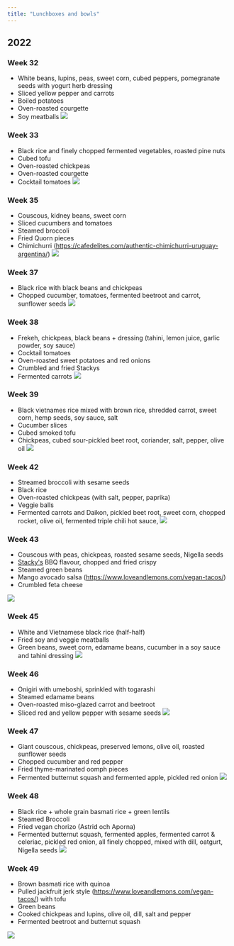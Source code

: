 ```yaml
---
title: "Lunchboxes and bowls"
---
```



## 2022

### Week 32
- White beans, lupins, peas, sweet corn, cubed peppers, pomegranate seeds with yogurt herb dressing
- Sliced yellow pepper and carrots
- Boiled potatoes
- Oven-roasted courgette 
- Soy meatballs
![](projects/attachments/lunchbox%2013.png)

### Week 33
- Black rice and finely chopped fermented vegetables, roasted pine nuts
- Cubed tofu
- Oven-roasted chickpeas
- Oven-roasted courgette
- Cocktail tomatoes
![](projects/attachments/lunchbox%2012.png)

### Week 35
- Couscous, kidney beans, sweet corn
- Sliced cucumbers and tomatoes
- Steamed broccoli
- Fried Quorn pieces
- Chimichurri (https://cafedelites.com/authentic-chimichurri-uruguay-argentina/)
![](projects/attachments/lunchbox%2011.png)
### Week 37
- Black rice with black beans and chickpeas
- Chopped cucumber, tomatoes, fermented beetroot and carrot, sunflower seeds
![](projects/attachments/lunchbox%2010.png)
### Week 38
- Frekeh, chickpeas, black beans + dressing (tahini, lemon juice, garlic powder, soy sauce)
- Cocktail tomatoes
- Oven-roasted sweet potatoes and red onions
- Crumbled and fried Stackys
- Fermented carrots
![](projects/attachments/lunchbox%2009.png)
### Week 39
- Black vietnames rice mixed with brown rice, shredded carrot, sweet corn, hemp seeds, soy sauce, salt
- Cucumber slices
- Cubed smoked tofu
- Chickpeas, cubed sour-pickled beet root, coriander, salt, pepper, olive oil
![](projects/attachments/lunchbox%2008.png)

### Week 42
- Streamed broccoli with sesame seeds
- Black rice
- Oven-roasted chickpeas (with salt, pepper, paprika)
- Veggie balls
- Fermented carrots and Daikon, pickled beet root, sweet corn, chopped rocket, olive oil, fermented triple chili hot sauce,
![](projects/attachments/lunchbox%2007.png)

### Week 43
- Couscous with peas, chickpeas, roasted sesame seeds, Nigella seeds
- [Stacky's](https://stackys.com/sv#shop-block) BBQ flavour, chopped and fried crispy
- Steamed green beans
- Mango avocado salsa (https://www.loveandlemons.com/vegan-tacos/)
- Crumbled feta cheese

![](projects/attachments/lunchbox%2006.png)
### Week 45
- White and Vietnamese black rice (half-half)
- Fried soy and veggie meatballs
- Green beans, sweet corn, edamame beans, cucumber in a soy sauce and tahini dressing
![](projects/attachments/lunchbox%2005.png)

### Week 46
- Onigiri with umeboshi, sprinkled with togarashi
- Steamed edamame beans
- Oven-roasted miso-glazed carrot and beetroot
- Sliced red and yellow pepper with sesame seeds
![](projects/attachments/lunchbox%2004.png)
### Week 47
- Giant couscous, chickpeas, preserved lemons, olive oil, roasted sunflower seeds
- Chopped cucumber and red pepper
- Fried thyme-marinated oomph pieces
- Fermented butternut squash and fermented apple, pickled red onion
![](projects/attachments/lunchbox%2003.png)

### Week 48
- Black rice + whole grain basmati rice + green lentils 
- Steamed Broccoli
- Fried vegan chorizo (Astrid och Aporna)
- Fermented butternut squash, fermented apples, fermented carrot & celeriac, pickled red onion, all finely chopped, mixed with dill, oatgurt, Nigella seeds
![](projects/attachments/lunchbox%2002.png)


### Week 49
- Brown basmati rice with quinoa
- Pulled jackfruit jerk style (https://www.loveandlemons.com/vegan-tacos/) with tofu
- Green beans
- Cooked chickpeas and lupins, olive oil, dill, salt and pepper
- Fermented beetroot and butternut squash

![](projects/attachments/lunchbox%2001.png)